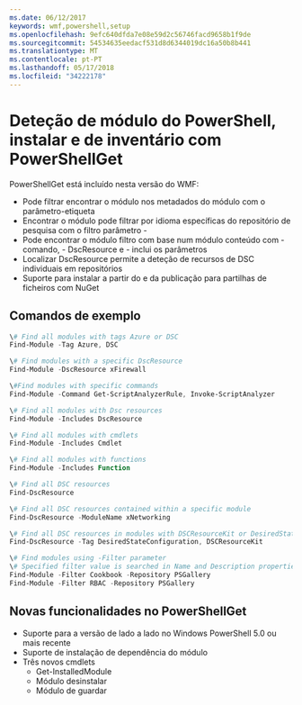 ```yaml
---
ms.date: 06/12/2017
keywords: wmf,powershell,setup
ms.openlocfilehash: 9efc640dfda7e08e59d2c56746facd9658b1f9de
ms.sourcegitcommit: 54534635eedacf531d8d6344019dc16a50b8b441
ms.translationtype: MT
ms.contentlocale: pt-PT
ms.lasthandoff: 05/17/2018
ms.locfileid: "34222178"
---
```

# <a name="powershell-module-discovery-install-and-inventory-with-powershellget"></a>Deteção de módulo do PowerShell, instalar e de inventário com PowerShellGet

PowerShellGet está incluído nesta versão do WMF:
-   Pode filtrar encontrar o módulo nos metadados do módulo com o parâmetro-etiqueta
-   Encontrar o módulo pode filtrar por idioma específicas do repositório de pesquisa com o filtro parâmetro -
-   Pode encontrar o módulo filtro com base num módulo conteúdo com - comando, - DscResource e - inclui os parâmetros
-   Localizar DscResource permite a deteção de recursos de DSC individuais em repositórios
-   Suporte para instalar a partir do e da publicação para partilhas de ficheiros com NuGet

## <a name="example-commands"></a>Comandos de exemplo
```powershell
\# Find all modules with tags Azure or DSC
Find-Module -Tag Azure, DSC

\# Find modules with a specific DscResource
Find-Module -DscResource xFirewall

\#Find modules with specific commands
Find-Module -Command Get-ScriptAnalyzerRule, Invoke-ScriptAnalyzer

\# Find all modules with Dsc resources
Find-Module -Includes DscResource

\# Find all modules with cmdlets
Find-Module -Includes Cmdlet

\# Find all modules with functions
Find-Module -Includes Function

\# Find all DSC resources
Find-DscResource

\# Find all DSC resources contained within a specific module
Find-DscResource -ModuleName xNetworking

\# Find all DSC resources in modules with DSCResourceKit or DesiredStateConfiguration
Find-DscResource -Tag DesiredStateConfiguration, DSCResourceKit

\# Find modules using -Filter parameter
\# Specified filter value is searched in Name and Description properties
Find-Module -Filter Cookbook -Repository PSGallery
Find-Module -Filter RBAC -Repository PSGallery
```

## <a name="new-features-in-powershellget"></a>Novas funcionalidades no PowerShellGet
-   Suporte para a versão de lado a lado no Windows PowerShell 5.0 ou mais recente
-   Suporte de instalação de dependência do módulo
-   Três novos cmdlets
    -   Get-InstalledModule
    -   Módulo desinstalar
    -   Módulo de guardar
